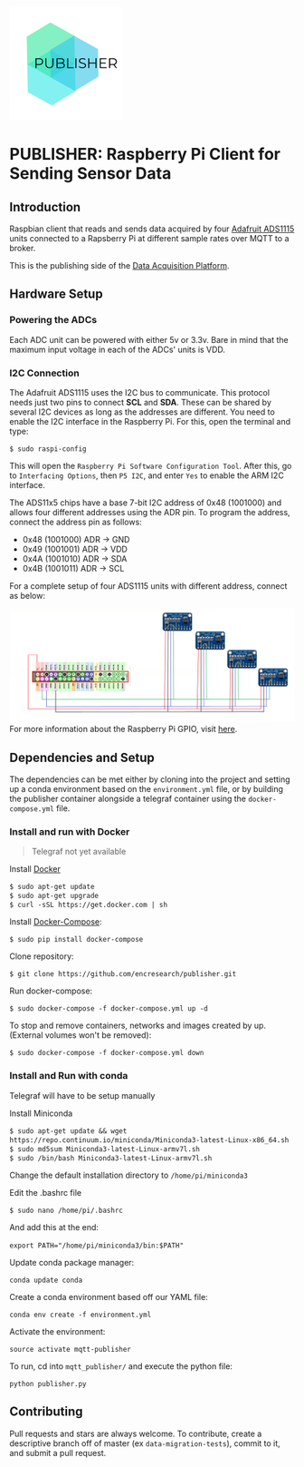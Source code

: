 ![PUBLISHER](./docs/images/publisher_logo.png)
# PUBLISHER: Raspberry Pi Client for Sending Sensor Data

## Introduction
Raspbian client that reads and sends data acquired by four [Adafruit ADS1115](https://learn.adafruit.com/adafruit-4-channel-adc-breakouts/overview) units connected to a Rapsberry Pi at different sample rates over MQTT to a broker. 

This is the publishing side of the [Data Acquisition Platform](https://github.com/encresearch/data-assimilation-system).

## Hardware Setup

### Powering the ADCs
Each ADC unit can be powered with either 5v or 3.3v. Bare in mind that the maximum input voltage in each of the ADCs' units is VDD.

### I2C Connection
The Adafruit ADS1115 uses the I2C bus to communicate. This protocol needs just two pins to connect **SCL** and **SDA**. These can be shared by several I2C devices as long as the addresses are different. You need to enable the I2C interface in the Raspberry Pi. For this, open the terminal and type:

```
$ sudo raspi-config
```

This will open the ```Raspberry Pi Software Configuration Tool```. After this, go to ```Interfacing Options```, then ```P5 I2C```, and enter ```Yes``` to enable the ARM I2C interface.

The ADS11x5 chips have a base 7-bit I2C address of 0x48 (1001000) and allows four different addresses using the ADR pin. To program the address, connect the address pin as follows:
* 0x48 (1001000) ADR -> GND
* 0x49 (1001001) ADR -> VDD
* 0x4A (1001010) ADR -> SDA
* 0x4B (1001011) ADR -> SCL

For a complete setup of four ADS1115 units with different address, connect as below:

![ADS1115 Wiring Diagram](./docs/images/wiring.png)
For more information about the Raspberry Pi GPIO, visit [here](https://www.raspberrypi.org/documentation/usage/gpio/).

## Dependencies and Setup
The dependencies can be met either by cloning into the project and setting up a conda environment based on the ```environment.yml``` file, or by building the publisher container alongside a telegraf container using the ```docker-compose.yml``` file.

### Install and run with Docker
> Telegraf not yet available

Install [Docker](https://docs.docker.com/install/)
```
$ sudo apt-get update
$ sudo apt-get upgrade 
$ curl -sSL https://get.docker.com | sh
``` 

Install [Docker-Compose](https://docs.docker.com/compose/install/):

```
$ sudo pip install docker-compose
```

Clone repository:

```
$ git clone https://github.com/encresearch/publisher.git
```

Run docker-compose:

```
$ sudo docker-compose -f docker-compose.yml up -d
```

To stop and remove containers, networks and images created by up. (External volumes won't be removed):

```
$ sudo docker-compose -f docker-compose.yml down
```

### Install and Run with conda
Telegraf will have to be setup manually

Install Miniconda

```
$ sudo apt-get update && wget https://repo.continuum.io/miniconda/Miniconda3-latest-Linux-x86_64.sh
$ sudo md5sum Miniconda3-latest-Linux-armv7l.sh
$ sudo /bin/bash Miniconda3-latest-Linux-armv7l.sh
```

Change the default installation directory to ```/home/pi/miniconda3```

Edit the .bashrc file

```
$ sudo nano /home/pi/.bashrc
```

And add this at the end:

```export PATH="/home/pi/miniconda3/bin:$PATH"```

Update conda package manager:

```
conda update conda
```

Create a conda environment based off our YAML file:

```
conda env create -f environment.yml
```

Activate the environment:

```
source activate mqtt-publisher
```

To run, cd into ```mqtt_publisher/``` and execute the python file:

```
python publisher.py
```

## Contributing
Pull requests and stars are always welcome. To contribute, create a descriptive branch off of master (ex ```data-migration-tests```), commit to it, and submit a pull request.
